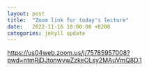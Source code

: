 ```yaml
---
layout: post
title:  "Zoom link for today's lecture"
date:   2022-11-16 10:00:00 +0200
categories: jekyll update
---
```


https://us04web.zoom.us/j/75785957008?pwd=ntmRjDJtonwvwZzkeOLsy2MAuVmQ8D.1
